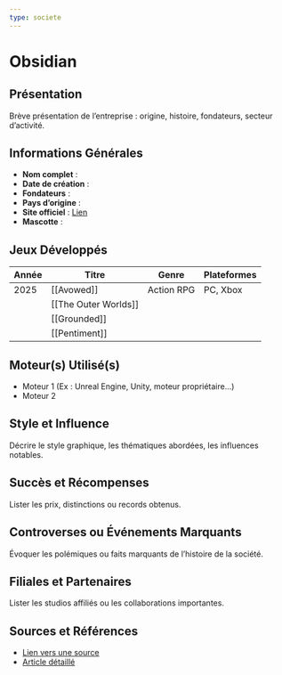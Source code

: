 ```yaml
---
type: societe
---
```


# Obsidian

## Présentation
Brève présentation de l’entreprise : origine, histoire, fondateurs, secteur d’activité.

## Informations Générales
- **Nom complet** :  
- **Date de création** :  
- **Fondateurs** :  
- **Pays d’origine** :  
- **Site officiel** : [Lien](#)  
- **Mascotte** :

## Jeux Développés
| Année | Titre                | Genre      | Plateformes |
| ----- | -------------------- | ---------- | ----------- |
| 2025  | [[Avowed]]           | Action RPG | PC, Xbox    |
|       | [[The Outer Worlds]] |            |             |
|       | [[Grounded]]         |            |             |
|       | [[Pentiment]]        |            |             |

## Moteur(s) Utilisé(s)
- Moteur 1 (Ex : Unreal Engine, Unity, moteur propriétaire...)
- Moteur 2

## Style et Influence
Décrire le style graphique, les thématiques abordées, les influences notables.

## Succès et Récompenses
Lister les prix, distinctions ou records obtenus.

## Controverses ou Événements Marquants
Évoquer les polémiques ou faits marquants de l’histoire de la société.

## Filiales et Partenaires
Lister les studios affiliés ou les collaborations importantes.

## Sources et Références
- [Lien vers une source](#)
- [Article détaillé](#)
